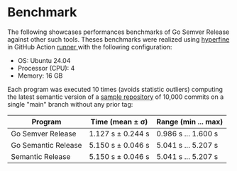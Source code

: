 # Benchmark

The following showcases performances benchmarks of Go Semver Release against other such tools. Theses benchmarks were realized using [hyperfine ](https://github.com/sharkdp/hyperfine)in GitHub Action [runner ](https://docs.github.com/en/actions/using-github-hosted-runners/using-github-hosted-runners/about-github-hosted-runners#standard-github-hosted-runners-for-public-repositories)with the following configuration:

* OS: Ubuntu 24.04
* Processor (CPU): 4
* Memory: 16 GB

Each program was executed 10 times (avoids statistic outliers) computing the latest semantic version of a [sample repository](https://github.com/s0ders/big-sample-repo) of 10,000 commits on a single "main" branch without any prior tag:

| Program             | Time (mean ± σ)   | Range (min ... max) |
| ------------------- | ----------------- | ------------------- |
| Go Semver Release   | 1.127 s ± 0.244 s | 0.986 s ... 1.600 s |
| Go Semantic Release | 5.150 s ± 0.046 s | 5.041 s ... 5.207 s |
| Semantic Release    | 5.150 s ± 0.046 s | 5.041 s ... 5.207 s |

